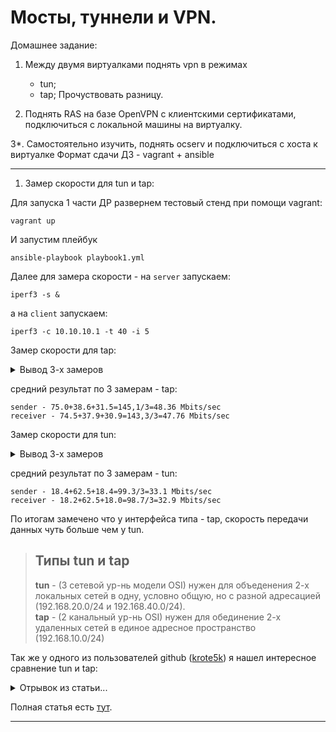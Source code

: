 # Мосты, туннели и VPN.

Домашнее задание:

1. Между двумя виртуалками поднять vpn в режимах

    * tun;
    * tap; Прочуствовать разницу.

2.    Поднять RAS на базе OpenVPN с клиентскими сертификатами, подключиться с локальной машины на виртуалку.  

3*. Самостоятельно изучить, поднять ocserv и подключиться с хоста к виртуалке Формат сдачи ДЗ - vagrant + ansible

--- 

1. Замер скорости для tun и tap:

Для запуска 1 части ДР развернем тестовый стенд при помощи vagrant:
```
vagrant up
```
И запустим плейбук
```
ansible-playbook playbook1.yml
```
Далее для замера скорости - на ```server``` запускаем: 
```
iperf3 -s &
```
а на ```client``` запускаем:
```
iperf3 -c 10.10.10.1 -t 40 -i 5
```
Замер скорости для tap:
<details>
 <summary> Вывод 3-х замеров </summary>

    [root@client ~]# iperf3 -c 10.10.10.1 -t 40 -i 5
    Connecting to host 10.10.10.1, port 5201
    [  4] local 10.10.10.2 port 43764 connected to 10.10.10.1 port 5201
    [ ID] Interval           Transfer     Bandwidth       Retr  Cwnd
    [  4]   0.00-5.00   sec  90.0 MBytes   151 Mbits/sec   70   1.29 KBytes       
    [  4]   5.00-10.01  sec  0.00 Bytes  0.00 bits/sec    1   1.29 KBytes       
    [  4]  10.01-15.00  sec  75.9 MBytes   128 Mbits/sec   55    537 KBytes       
    [  4]  15.00-20.00  sec   103 MBytes   173 Mbits/sec   25   1.29 KBytes       
    [  4]  20.00-25.01  sec  0.00 Bytes  0.00 bits/sec    2   1.29 KBytes       
    [  4]  25.01-30.01  sec  0.00 Bytes  0.00 bits/sec    1   1.29 KBytes       
    [  4]  30.01-35.00  sec  84.8 MBytes   142 Mbits/sec  225    386 KBytes       
    [  4]  35.00-40.01  sec  3.73 MBytes  6.26 Mbits/sec    4   1.29 KBytes       
    - - - - - - - - - - - - - - - - - - - - - - - - -
    [ ID] Interval           Transfer     Bandwidth       Retr
    [  4]   0.00-40.01  sec   358 MBytes  75.0 Mbits/sec  383             sender
    [  4]   0.00-40.01  sec   356 MBytes  74.5 Mbits/sec                  receiver

    iperf Done.
    [root@client ~]# iperf3 -c 10.10.10.1 -t 40 -i 5
    Connecting to host 10.10.10.1, port 5201
    [  4] local 10.10.10.2 port 43768 connected to 10.10.10.1 port 5201
    [ ID] Interval           Transfer     Bandwidth       Retr  Cwnd
    [  4]   0.00-5.00   sec  61.7 MBytes   103 Mbits/sec   76   1.29 KBytes       
    [  4]   5.00-10.01  sec  0.00 Bytes  0.00 bits/sec    2   1.29 KBytes       
    [  4]  10.01-15.01  sec  0.00 Bytes  0.00 bits/sec    0   1.29 KBytes       
    [  4]  15.01-20.00  sec  42.5 MBytes  71.3 Mbits/sec   54   1.29 KBytes       
    [  4]  20.00-25.00  sec  0.00 Bytes  0.00 bits/sec    2   1.29 KBytes       
    [  4]  25.00-30.00  sec  79.8 MBytes   134 Mbits/sec  164   1.29 KBytes       
    [  4]  30.00-35.01  sec  0.00 Bytes  0.00 bits/sec    3   1.29 KBytes       
    [  4]  35.01-40.01  sec  0.00 Bytes  0.00 bits/sec    1   1.29 KBytes       
    - - - - - - - - - - - - - - - - - - - - - - - - -
    [ ID] Interval           Transfer     Bandwidth       Retr
    [  4]   0.00-40.01  sec   184 MBytes  38.6 Mbits/sec  302             sender
    [  4]   0.00-40.01  sec   181 MBytes  37.9 Mbits/sec                  receiver

    iperf Done.
    [root@client ~]# iperf3 -c 10.10.10.1 -t 40 -i 5
    Connecting to host 10.10.10.1, port 5201
    [  4] local 10.10.10.2 port 43772 connected to 10.10.10.1 port 5201
    [ ID] Interval           Transfer     Bandwidth       Retr  Cwnd
    [  4]   0.00-5.00   sec  95.3 MBytes   160 Mbits/sec   13   1.29 KBytes       
    [  4]   5.00-10.00  sec  0.00 Bytes  0.00 bits/sec    2   1.29 KBytes       
    [  4]  10.00-15.01  sec  0.00 Bytes  0.00 bits/sec    1   1.29 KBytes       
    [  4]  15.01-20.00  sec  2.50 MBytes  4.20 Mbits/sec    1   1.10 MBytes       
    [  4]  20.00-25.01  sec  0.00 Bytes  0.00 bits/sec    0   1.10 MBytes       
    [  4]  25.01-30.01  sec  0.00 Bytes  0.00 bits/sec    0   1.10 MBytes       
    [  4]  30.01-35.00  sec  52.3 MBytes  87.8 Mbits/sec   74   1.29 KBytes       
    [  4]  35.00-40.01  sec  0.00 Bytes  0.00 bits/sec    3   1.29 KBytes       
    - - - - - - - - - - - - - - - - - - - - - - - - -
    [ ID] Interval           Transfer     Bandwidth       Retr
    [  4]   0.00-40.01  sec   150 MBytes  31.5 Mbits/sec   94             sender
    [  4]   0.00-40.01  sec   147 MBytes  30.9 Mbits/sec                  receiver

    iperf Done.     
    
</details>

средний результат по 3 замерам - tap:
```
sender - 75.0+38.6+31.5=145,1/3=48.36 Mbits/sec
receiver - 74.5+37.9+30.9=143,3/3=47.76 Mbits/sec
```

Замер скорости для tun:
<details>
 <summary> Вывод 3-х замеров </summary>

    [root@client ~]# iperf3 -c 10.10.10.1 -t 40 -i 5
    Connecting to host 10.10.10.1, port 5201
    [  4] local 10.10.10.2 port 43776 connected to 10.10.10.1 port 5201
    [ ID] Interval           Transfer     Bandwidth       Retr  Cwnd
    [  4]   0.00-5.01   sec  18.3 MBytes  30.7 Mbits/sec   32   1.32 KBytes       
    [  4]   5.01-10.01  sec  0.00 Bytes  0.00 bits/sec    1   1.32 KBytes       
    [  4]  10.01-15.00  sec  9.79 MBytes  16.4 Mbits/sec   51    521 KBytes       
    [  4]  15.00-20.00  sec  50.8 MBytes  85.2 Mbits/sec    3   1.32 KBytes       
    [  4]  20.00-25.01  sec  0.00 Bytes  0.00 bits/sec    2   1.32 KBytes       
    [  4]  25.01-30.01  sec  0.00 Bytes  0.00 bits/sec    0   1.32 KBytes       
    [  4]  30.01-35.00  sec  9.06 MBytes  15.2 Mbits/sec    5   1.32 KBytes       
    [  4]  35.00-40.01  sec  0.00 Bytes  0.00 bits/sec    1   1.32 KBytes       
    --- - - - - - - - - - - - - - - - - - - - - - -
    [ ID] Interval           Transfer     Bandwidth       Retr
    [  4]   0.00-40.01  sec  87.9 MBytes  18.4 Mbits/sec   95             sender
    [  4]   0.00-40.01  sec  86.8 MBytes  18.2 Mbits/sec                  receiver

    iperf Done.
    [root@client ~]# iperf3 -c 10.10.10.1 -t 40 -i 5
    Connecting to host 10.10.10.1, port 5201
    [  4] local 10.10.10.2 port 43780 connected to 10.10.10.1 port 5201
    [ ID] Interval           Transfer     Bandwidth       Retr  Cwnd
    [  4]   0.00-5.01   sec  3.90 MBytes  6.53 Mbits/sec    4   1.32 KBytes       
    [  4]   5.01-10.01  sec  0.00 Bytes  0.00 bits/sec    1   1.32 KBytes       
    [  4]  10.01-15.00  sec  23.8 MBytes  39.9 Mbits/sec  126   1.32 KBytes       
    [  4]  15.00-20.01  sec  0.00 Bytes  0.00 bits/sec    2   1.32 KBytes       
    [  4]  20.01-25.01  sec  0.00 Bytes  0.00 bits/sec    1   1.32 KBytes       
    [  4]  25.01-30.00  sec  68.0 MBytes   114 Mbits/sec   27    443 KBytes       
    [  4]  30.00-35.00  sec   146 MBytes   245 Mbits/sec    6    388 KBytes       
    [  4]  35.00-40.00  sec  56.9 MBytes  95.3 Mbits/sec    3   1.32 KBytes       
    - - - - - - - - - - - - - - - - - - - - - - - - -
    [ ID] Interval           Transfer     Bandwidth       Retr
    [  4]   0.00-40.00  sec   298 MBytes  62.5 Mbits/sec  170             sender
    [  4]   0.00-40.00  sec   298 MBytes  62.5 Mbits/sec                  receiver

    iperf Done.
    [root@client ~]# iperf3 -c 10.10.10.1 -t 40 -i 5
    Connecting to host 10.10.10.1, port 5201
    [  4] local 10.10.10.2 port 43784 connected to 10.10.10.1 port 5201
    [ ID] Interval           Transfer     Bandwidth       Retr  Cwnd
    [  4]   0.00-5.01   sec  27.5 MBytes  46.1 Mbits/sec   26   1.32 KBytes       
    [  4]   5.01-10.01  sec  0.00 Bytes  0.00 bits/sec    1   1.32 KBytes       
    [  4]  10.01-15.01  sec  0.00 Bytes  0.00 bits/sec    0   1.32 KBytes       
    [  4]  15.01-20.00  sec  24.4 MBytes  41.0 Mbits/sec  396   1.32 KBytes       
    [  4]  20.00-25.00  sec  0.00 Bytes  0.00 bits/sec    1   1.32 KBytes       
    [  4]  25.00-30.00  sec  11.3 MBytes  18.9 Mbits/sec    7    398 KBytes       
    [  4]  30.00-35.00  sec  24.5 MBytes  41.1 Mbits/sec    4   1.32 KBytes       
    [  4]  35.00-40.01  sec  0.00 Bytes  0.00 bits/sec    1   1.32 KBytes       
    - - - - - - - - - - - - - - - - - - - - - - - - -
    [ ID] Interval           Transfer     Bandwidth       Retr
    [  4]   0.00-40.01  sec  87.7 MBytes  18.4 Mbits/sec  436             sender
    [  4]   0.00-40.01  sec  86.0 MBytes  18.0 Mbits/sec                  receiver

    iperf Done.

</details>


средний результат по 3 замерам - tun:
```
sender - 18.4+62.5+18.4=99.3/3=33.1 Mbits/sec
receiver - 18.2+62.5+18.0=98.7/3=32.9 Mbits/sec
```
По итогам замечено что у интерфейса типа - tap, скорость передачи данных чуть больше чем у tun.
>## Типы tun  и tap 
>__tun__  - (3 сетевой ур-нь модели OSI) нужен для объеденения 2-х локальных сетей в одну, условно общую, но с разной адресацией (192.168.20.0/24 и 192.168.40.0/24).  
>__tap__ - (2 канальный ур-нь OSI) нужен для обединение 2-х удаленных сетей в единое адресное пространство (192.168.10.0/24)

Так же у одного из пользователей github ([krote5k](https://github.com/krote5k))  я нашел интересное сравнение tun и tap:

<details>
    <summary> Отрывок из статьи... </summary>

    ## Сравнение режима tun с режимом tap

    Как мы уже видели в этой главе - есть много сходств, но также есть и существенные различия между VPN в режиме tun и VPN в режиме tap. В этом разделе мы обсудим эти сходства и различия. Большинство различий проистекает из единственного факта что VPN в режиме tun является не широковещательной, а двухточечной IP-сетью, в то время как сеть в режиме tap обеспечивает полностью виртуальную Ethernet-подобную сеть с поддержкой широковещания. Короче говоря, сеть в режиме tun обеспечивает сетевое подключение уровня 3, тогда как сеть в режиме tap обеспечивает практически все функциональные возможности сети уровня 2.

    Особенно с опцией `topology subnet` настройка на основе TUN напоминает установку без перемычек:

    * Опция `server 10.200.0.0 255.255.255.0` устанавливает VPN с адресом сервера 10.200.0.1. Каждый клиент получит один адрес _из 24 IP-адресной адресации, начиная с 10.200.0.2_.
    * Способ шифрования VPN-трафика и цифровой подписи (HMAC) идентичен.
    * Большинство возможностей сценариев применимы к обоим типам VPN. Однако есть некоторые тонкие различия в параметрах для сценария `client-connect`.
    * При правильной настройке конечный пользователь не будет испытывать различий между настройкой на основе tun и VPN-подключением на основе tap.

    Эти различия, конечно, гораздо интереснее обсуждать. Некоторые различия очевидны, но есть и некоторые тонкости, которые могут оказать существенное влияние при настройке VPN.

    ### Слой 2 против слоя 3

    В сети уровня 2 (т.е. в стиле tap) соседние клиенты могут связаться друг с другом узнав адрес соседа, используя широковещательные ARP-запросы. Широковещательные ARP-запросы позволяют клиентам обнаруживать MAC-адреса других клиентов. Это позволяет клиентам связываться друг с другом по протоколам IP и не-IP.

    В сети уровня 3 (в стиле tun) клиенты могут связываться друг с другом только с помощью IP-адресов. MAC-адрес адаптера tun никогда не раскрывается другим VPN-клиентам и даже самому серверу OpenVPN. Из-за этого сетевой пакет уровня 3 немного короче, чем уровня 2. При нормальных обстоятельствах более длинные сетевые пакеты уровня 2 не оказывают негативного влияния на производительность.

    ### Маршрутные различия и iroute

    Когда особенно необходима маршрутизация от подсети к подсети между tun и tap есть некоторые существенные различия. В сети в стиле tun необходим файл конфигурации клиента с соответствующим оператором `iroute` чтобы позволить VPN-серверу получать доступ к клиентам, находящимся в локальной сети на стороне клиента. В качестве примера мы предполагаем, что подсеть 192.168.3.0/24 может быть достигнута через клиента OpenVPN с сертификатом `CN=client1`. На сервере OpenVPN мы добавили бы файл `client-config-dir` с именем `client1`, содержащий инструкцию:

    ```
    iroute 192.168.3.0 255.255.255.0
    ```

    И добавили бы системный маршрут в файл конфигурации сервера:

    ```
    route 192.168.3.0 255.255.255.0
    ```

    В настройке в стиле tap оператор `iroute` недопустим и будет просто игнорироваться сервером. Чтобы достичь подсети _за_ VPN-клиентом необходимо добавить системный маршрут на сервере OpenVPN, а шлюз должен указывать на VPN-IP-адрес клиента. Давайте предположим, что для `client1` из предыдущего примера назначен фиксированный IP-адрес. Это может быть достигнуто с помощью файла CCD:

    ```
    ifconfig-push 10.200.0.99 255.255.255.0
    ```

    В файле конфигурации сервера необходимо добавить маршрут, чтобы таблицы системной маршрутизации знали, что подсеть 192.168.3.0/24 может быть доступна через клиента 10.200.0.99:

    ```
    route 192.168.3.0 255.255.255.0 10.200.0.99
    ```

    Это гораздо менее динамично, чем опция режима tun `route + iroute`.

    ### Фильтрация клиент-клиент

    При настройке в стиле tun большая часть трафика может регистрироваться и фильтроваться с использованием правил брандмауэра или iptables. Фильтрация трафика между клиентами OpenVPN намного сложнее при настройке в режиме tap, как было показано ранее в этой главе.

    ### Широковещание трафика и "болтливость" сети

    Сеть уровня 3 не позволяет передавать широковещательный трафик по ней. Это и преимущество и недостаток. Некоторые клиент-серверные приложения полагаются на использование широковещательного трафика для связи между сервером и клиентами. Для таких приложений требуется сеть в стиле tap.

    Однако широковещательный трафик также имеет тенденцию засорять сети. Даже если на клиенте нет действий пользователя - операционная система будет непрерывно отправлять широковещательный трафик для обнаружения сетевых ресурсов, соседей и т.д. Особенно, когда используются такие протоколы как Universal Plug-and-Play или Apple Bonjour существует много *скрытого* широковещательного трафика. Для клиентов, подключенных к VPN через сеть с низкой пропускной способностью - это может иметь серьезные последствия для производительности.

    ### Мост

    Ключевой особенностью сети в стиле tap является возможность создания мостов. Мостовое соединение невозможно в сети уровня 3.

    В некоторых редких случаях эта функция абсолютно необходима, но при любой возможности следует избегать мостовой настройки. Основной причиной неиспользования мостовой настройки является негативное влияние на производительность. Как объяснялось ранее - в мостовой конфигурации весь трафик из локальной сети на стороне сервера перенаправляется через VPN всем клиентам и наоборот. Когда множество клиентов подключены к сетям с низкой пропускной способностью - это может привести к обходу всей сети как на стороне клиента, так и в локальной сети на стороне сервера. Когда клиенты в локальной сети на стороне сервера пытаются обнаружить доступные ресурсы в сети (например, общие файловые ресурсы или принтеры в сети на основе CIFS) - вся сеть будет заполнена широковещательным трафиком. Клиенты локальной сети обычно ждут ответов от всех компьютеров, подключенных к сети, как локальной, так и VPN, прежде чем предлагать доступ к общим сетевым ресурсам или принтерам. Это может быстро привести к недопустимому времени отклика сети в случае когда подключается и отключается большое количество VPN-клиентов.

</details>

Полная статья есть [тут](https://github.com/translaster/Osvoenie-OpenVPN/blob/master/chapter-06.md?ysclid=l4k9qbzp2p387911041).

---

